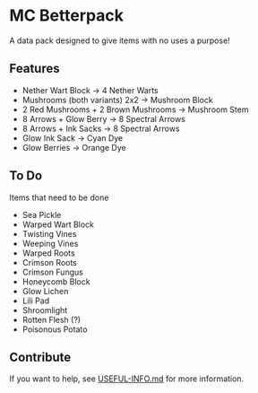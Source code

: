 # MC Betterpack
A data pack designed to give items with no uses a purpose!


## Features
- Nether Wart Block → 4 Nether Warts
- Mushrooms (both variants) 2x2 → Mushroom Block
- 2 Red Mushrooms + 2 Brown Mushrooms → Mushroom Stem
- 8 Arrows + Glow Berry → 8 Spectral Arrows
- 8 Arrows + Ink Sacks → 8 Spectral Arrows
- Glow Ink Sack → Cyan Dye
- Glow Berries → Orange Dye

## To Do
Items that need to be done
- Sea Pickle
- Warped Wart Block
- Twisting Vines
- Weeping Vines
- Warped Roots
- Crimson Roots
- Crimson Fungus
- Honeycomb Block
- Glow Lichen
- Lili Pad
- Shroomlight
- Rotten Flesh (?)
- Poisonous Potato

## Contribute
If you want to help, see [USEFUL-INFO.md](USEFUL-INFO.md) for more information.
